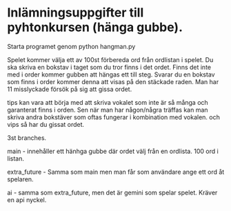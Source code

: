 # Inlämningsuppgifter till pyhtonkursen (hänga gubbe).

Starta programet genom python hangman.py

Spelet kommer välja ett av 100st förbereda ord från ordlistan i spelet. Du ska skriva en bokstav i taget som du tror finns i det ordet. Finns det inte med i order kommer gubben att hängas ett till steg. Svarar du en bokstav som finns i order kommer denna att visas på den stäckade raden. Man har 11 misslyckade försök på sig att gissa ordet.

tips kan vara att börja med att skriva vokalet som inte är så många och garanterat finns i orden. Sen när man har någon/några träffas kan man skriva andra bokstäver som oftas fungerar i kombination med vokalen. och vips så har du gissat ordet.


3st branches.

main  - innehåller ett hänhga gubbe där ordet välj från en ordlista. 100 ord i listan.

extra_future - Samma som main men man får som användare ange ett ord åt spelaren.

ai - samma som extra_future, men det är gemini som spelar spelet. Kräver en api nyckel.
